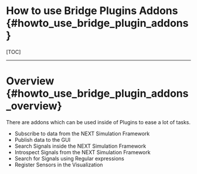 How to use Bridge Plugins Addons {#howto_use_bridge_plugin_addons}
=====

[TOC]

---

# Overview {#howto_use_bridge_plugin_addons_overview}

There are addons which can be used inside of Plugins to ease a lot of tasks.

* Subscribe to data from the NEXT Simulation Framework
* Publish data to the GUI
* Search Signals inside the NEXT Simulation Framework
* Introspect Signals from the NEXT Simulation Framework
* Search for Signals using Regular expressions
* Register Sensors in the Visualization